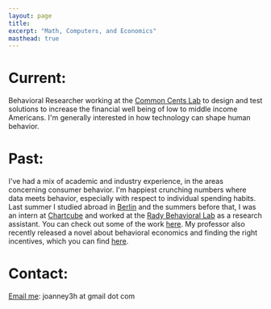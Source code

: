```yaml
---
layout: page
title:
excerpt: "Math, Computers, and Economics"
masthead: true
---
```


# Current:
Behavioral Researcher working at the [Common Cents Lab](commoncentslab.org) to design and test solutions to increase the financial well being of low to middle income Americans. I'm generally interested in how technology can shape human behavior.

# Past:
I've had a mix of academic and industry experience, in the areas concerning consumer behavior. I'm happiest crunching numbers where data meets behavior, especially with respect to individual spending habits. Last summer I studied abroad in [Berlin](/images/berlin-badeschiff.png) and the summers before that, I was an intern at [Chartcube](http://www.chartcube.com) and worked at the [Rady Behavioral Lab](http://rady.ucsd.edu/behavioral-lab/) as a research assistant.  You can check out some of the work [here](http://rady.ucsd.edu/behavioral-lab/news/). My professor also recently released a novel about behavioral economics and finding the right incentives, which you can find [here](http://www.amazon.com/The-Why-Axis-Undiscovered-Economics/dp/1610393112).

# Contact:
[Email me](mailto:joanney3h@gmail.com): joanney3h at gmail dot com